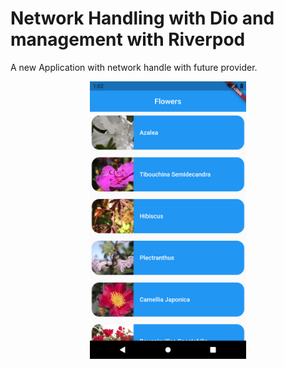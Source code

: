# Network Handling with Dio and management with Riverpod

A new Application with network handle with future provider.


<div align="center">
    <img src="/snapshot/screenshot.png" width="250px"</img> 
</div>


